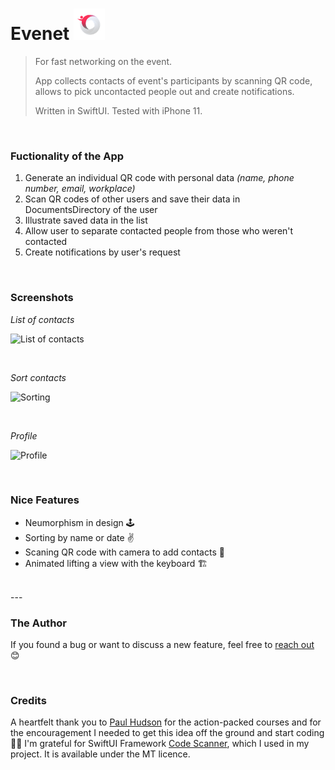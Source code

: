 # Evenet   <img src="Screenshots/appLogo.png" width="50px" />
> For fast networking on the event.
>
> App collects contacts of event's participants by scanning QR code, allows to pick uncontacted people out and create notifications.
>
> Written in SwiftUI. Tested with iPhone 11.

<br/>

### Fuctionality of the App
1. Generate an individual QR code with personal data 
*(name, phone number, email, workplace)*
2. Scan QR codes of other users and save their data in DocumentsDirectory of the user 
3. Illustrate saved data in the list
4. Allow user to separate contacted people from those who weren't contacted
5. Create notifications by user's request 

<br/>

### Screenshots

*List of contacts*

![List of contacts](Screenshots/listChangings.gif)

<br/>

*Sort contacts*

![Sorting](Screenshots/sorting.gif) 

<br/>

*Profile*

![Profile](Screenshots/editProfile.gif)

<br/>

### Nice Features 
- Neumorphism in design 🕹
- Sorting by name or date ✌️
- Scaning QR code with camera to add contacts 🚀  
- Animated lifting a view with the keyboard 🏗

<br/>
---

### The Author 
If you found a bug or want to discuss a new feature, feel free to [reach out](mailto:Valerika.Hello@gmail.com)  😊

<br/>

### Credits
A heartfelt thank you to [Paul Hudson](https://github.com/twostraws) for the action-packed courses and for the encouragement I needed to get this idea off the ground and start coding 🙌🏼 
I'm grateful for SwiftUI Framework [Code Scanner](https://github.com/twostraws/CodeScanner), which I used in my project. It is available under the MT licence.


